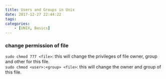 ```yaml
---
title: Users and Groups in Unix
date: 2017-12-27 22:44:22
tags:
categories:
    - [UNIX, Basics]
---
```


### change permission of file
`sudo chmod 777 <file>`: this will change the privileges of file owner, group and other for this file.  
`sudo chmod <user>:<group> <file>`: this will change the owner and group of this file.

